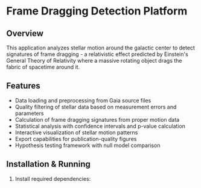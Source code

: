 # Frame Dragging Detection Platform

## Overview
This application analyzes stellar motion around the galactic center to detect signatures of frame dragging - a relativistic effect predicted by Einstein's General Theory of Relativity where a massive rotating object drags the fabric of spacetime around it.

## Features
- Data loading and preprocessing from Gaia source files
- Quality filtering of stellar data based on measurement errors and parameters
- Calculation of frame dragging signatures from proper motion data
- Statistical analysis with confidence intervals and p-value calculation
- Interactive visualization of stellar motion patterns
- Export capabilities for publication-quality figures
- Hypothesis testing framework with null model comparison

## Installation & Running
1. Install required dependencies:
   